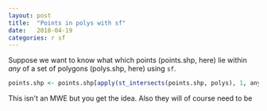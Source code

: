 ```yaml
---
layout: post
title:  "Points in polys with sf"
date:   2018-04-19
categories: r sf
---
```


Suppose we want to know what which points (points.shp, here) lie within _any_ of a set of polygons (polys.shp, here) using `sf`.

```R
points.shp <- points.shp[apply(st_intersects(points.shp, polys), 1, any),]
```

This isn't an MWE but you get the idea. Also they will of course need to be
